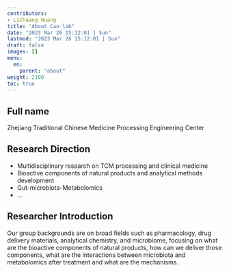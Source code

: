 ```yaml
---
contributors:
- LiChuang Huang
title: "About Cao-lab"
date: "2023 Mar 26 15:12:01 | Sun"
lastmod: "2023 Mar 26 15:12:01 | Sun"
draft: false
images: []
menu:
  en:
    parent: "about"
weight: 2100
toc: true
---
```


## Full name

Zhejiang Traditional Chinese Medicine Processing Engineering Center

## Research Direction

- Multidisciplinary research on TCM processing and clinical medicine
- Bioactive components of natural products and analytical methods development
- Gut-microbiota-Metabolomics
- ...

## Researcher Introduction

Our group backgrounds are on broad fields such as pharmacology, drug delivery
materials, analytical chemistry, and microbiome, focusing on what are the
bioactive components of natural products, how can we deliver those components,
what are the interactions between microbiota and metabolomics after treatment
and what are the mechanisms.
